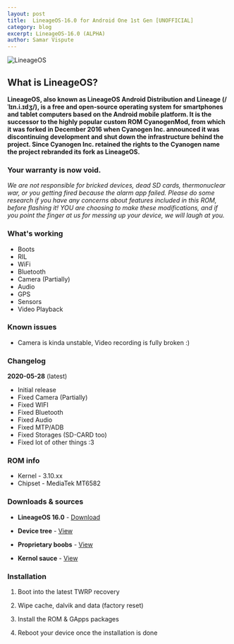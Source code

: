 ```yaml
---
layout: post
title:  LineageOS-16.0 for Android One 1st Gen [UNOFFICIAL]
category: blog
excerpt: LineageOS-16.0 (ALPHA)
author: Samar Vispute
---
```


![LineageOS](http://samarv-121.github.io/images/lineageos.png)

## What is LineageOS?
**LineageOS, also known as LineageOS Android Distribution and Lineage (/ˈlɪn.i.ɪdʒ/), is a free and open-source operating system for smartphones and tablet computers
based on the Android mobile platform. It is the successor to the highly popular custom ROM CyanogenMod, from which it was forked in December 2016 when Cyanogen Inc.
announced it was discontinuing development and shut down the infrastructure behind the project. Since Cyanogen Inc. retained the rights to the Cyanogen name the project rebranded its fork as LineageOS.**

### Your warranty is now void.
_We are not responsible for bricked devices, dead SD cards, thermonuclear war, or you getting fired because the alarm app failed.
Please do some research if you have any concerns about features included in this ROM, before flashing it!
YOU are choosing to make these modifications, and if you point the finger at us for messing up your device, we will laugh at you._

### What's working
* Boots
* RIL
* WiFi
* Bluetooth
* Camera (Partially)
* Audio
* GPS
* Sensors
* Video Playback

### Known issues
* Camera is kinda unstable, Video recording is fully broken :)

### Changelog
**2020-05-28** (latest)
* Initial release
* Fixed Camera (Partially)
* Fixed WIFI
* Fixed Bluetooth
* Fixed Audio
* Fixed MTP/ADB
* Fixed Storages (SD-CARD too)
* Fixed lot of other things :3

### ROM info
* Kernel - 3.10.xx
* Chipset - MediaTek MT6582

### Downloads & sources
* **LineageOS 16.0** - [Download](https://github.com/SamarV-121/releases/releases/download/lineage-16.0-20200527-UNOFFICIAL-sprout-2139/lineage-16.0-20200527-UNOFFICIAL-sprout.zip)

* **Device tree** - [View](https://github.com/SamarV-121/android_device_google_sprout)
* **Proprietary boobs** - [View](https://github.com/SamarV-121/proprietary_vendor_google)
* **Kernol sauce** - [View](https://github.com/SamarV-121/android_kernel_mediatek_sprout)

### Installation
1) Boot into the latest TWRP recovery

2) Wipe cache, dalvik and data (factory reset)

3) Install the ROM & GApps packages

4) Reboot your device once the installation is done

